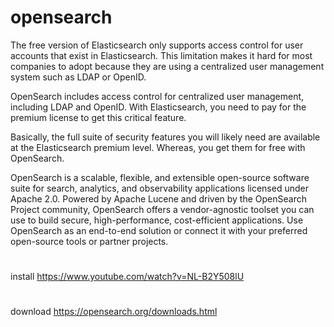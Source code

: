 # opensearch
The free version of Elasticsearch only supports access control for user accounts that exist in Elasticsearch.  This limitation makes it hard for most companies to adopt because they are using a centralized user management system such as LDAP or OpenID.

OpenSearch includes access control for centralized user management, including LDAP and OpenID.  With Elasticsearch, you need to pay for the premium license to get this critical feature.

Basically, the full suite of security features you will likely need are available at the Elasticsearch premium level.  Whereas, you get them for free with OpenSearch.

OpenSearch is a scalable, flexible, and extensible open-source software suite for search, analytics, and observability applications licensed under Apache 2.0. Powered by Apache Lucene and driven by the OpenSearch Project community, OpenSearch offers a vendor-agnostic toolset you can use to build secure, high-performance, cost-efficient applications. Use OpenSearch as an end-to-end solution or connect it with your preferred open-source tools or partner projects.

#
install
https://www.youtube.com/watch?v=NL-B2Y508lU
#
download
https://opensearch.org/downloads.html